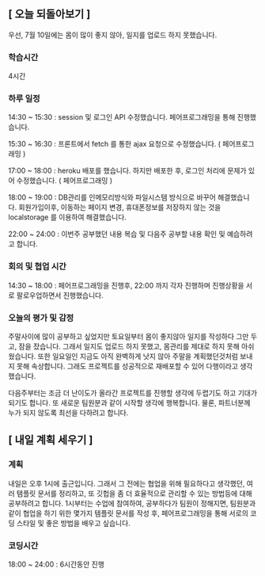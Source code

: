 ## [ 오늘 되돌아보기 ]

우선, 7월 10일에는 몸이 많이 좋지 않아, 일지를 업로드 하지 못했습니다.

### 학습시간 

4시간

### 하루 일정

14:30 ~ 15:30 : session 및 로그인 API 수정했습니다. 페어프로그래밍을 통해 진행했습니다.

15:30 ~ 16:30 : 프론트에서  fetch 를 통한 ajax 요청으로 수정했습니다. ( 페어프로그래밍 )

17:00 ~ 18:00 : heroku 배포를 했습니다. 하지만 배포한 후, 로그인 처리에 문제가 있어 수정했습니다. ( 페어프로그래밍 )

18:00 ~ 19:00 : DB관리를 인메모리방식와 파일시스템 방식으로 바꾸어 해결했습니다. 회원가입이후, 이동하는 페이지 변경, 휴대폰정보를 저장하지 않는 것을 localstorage 를 이용하여 해결했습니다.

22:00 ~ 24:00 : 이번주 공부했던 내용 복습 및 다음주 공부할 내용 확인 및 예습하려고 합니다.

### 회의 및 협업 시간

14:30 ~ 18:00 : 페어프로그래밍을 진행후, 22:00 까지 각자 진행하며 진행상황을 서로 팔로우업하면서 진행했습니다.

### 오늘의 평가 및 감정

주말사이에 많이 공부하고 싶었지만 토요일부터 몸이 좋지않아 일지를 작성하다 그만 두고, 잠을 잤습니다. 그래서 일지도 업로드 하지 못했고, 몸관리를 제대로 하지 못해 아쉬웠습니다. 또한 일요일인 지금도 아직 완벽하게 낫지 않아 주말을 계획했던것처럼 보내지 못해 속상합니다. 그래도 프로젝트를 성공적으로 재배포할 수 있어 다행이라고 생각했습니다.

다음주부터는 조금 더 난이도가 올라간 프로젝트를 진행할 생각에 두렵기도 하고 기대가 되기도 합니다. 또 새로운 팀원분과 같이 시작할 생각에 행복합니다. 물론, 파트너분께 누가 되지 않도록 최선을 다하려고 합니다.





## [ 내일 계획 세우기 ]

### 계획

내일은 오후 1시에 출근입니다. 그래서 그 전에는 협업을 위해 필요하다고 생각했던, 여러 탬플릿 문서를 정리하고, 또 깃헙을 좀 더 효율적으로 관리할 수 있는 방법등에 대해 공부하려고 합니다. 1시부터는 수업에 참여하여, 공부하다가 팀원이 정해지면, 팀원분과 같이 협업을 하기 위한 몇가지 템플릿 문서를 작성 후, 페어프로그래밍을 통해 서로의 코딩 스타일 및 좋은 방법을 배우고 싶습니다.

### 코딩시간

18:00 ~ 24:00 : 6시간동안 진행

